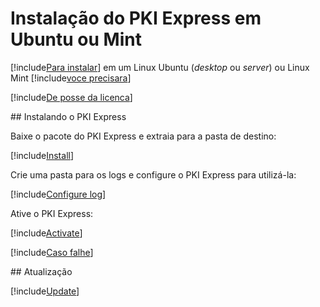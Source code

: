 ﻿# Instalação do PKI Express em Ubuntu ou Mint

[!include[Para instalar](includes/intro-prefix.md)] em um Linux Ubuntu (*desktop* ou *server*) ou Linux Mint [!include[voce precisara](includes/intro-suffix.md)]

[!include[De posse da licenca](includes/prereqs-reminder.md)]

<a name="install" />
## Instalando o PKI Express

Baixe o pacote do PKI Express e extraia para a pasta de destino:

[!include[Install](../../../../includes/pki-express/linux/install-wget.md)]


Crie uma pasta para os logs e configure o PKI Express para utilizá-la:

[!include[Configure log](../../../../includes/pki-express/linux/config-log.md)]

Ative o PKI Express:

[!include[Activate](../../../../includes/pki-express/linux/activate.md)]

[!include[Caso falhe](includes/manual-activation.md)]

<a name="update" />
## Atualização

[!include[Update](includes/update-wget.md)]
